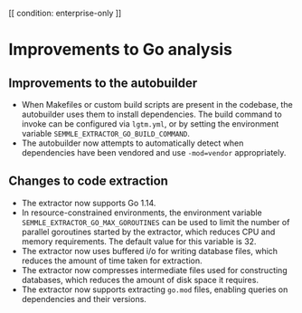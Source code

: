 [[ condition: enterprise-only ]]

# Improvements to Go analysis

## Improvements to the autobuilder

* When Makefiles or custom build scripts are present in the codebase, the autobuilder uses them to install dependencies. The build command
  to invoke can be configured via `lgtm.yml`, or by setting the environment variable `SEMMLE_EXTRACTOR_GO_BUILD_COMMAND`.
* The autobuilder now attempts to automatically detect when dependencies have been vendored and use `-mod=vendor` appropriately.

## Changes to code extraction

* The extractor now supports Go 1.14.
* In resource-constrained environments, the environment variable `SEMMLE_EXTRACTOR_GO_MAX_GOROUTINES` can be used to limit the
  number of parallel goroutines started by the extractor, which reduces CPU and memory requirements. The default value for this
  variable is 32.
* The extractor now uses buffered i/o for writing database files, which reduces the amount of time taken for extraction.
* The extractor now compresses intermediate files used for constructing databases, which reduces the amount of disk space it requires.
* The extractor now supports extracting `go.mod` files, enabling queries on dependencies and their versions.
